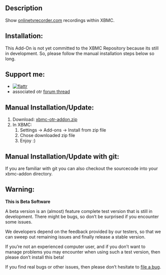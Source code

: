 ## Description

Show [onlinetvrecorder.com](http://onlinetvrecorder.com/) recordings within XBMC.

## Installation:

This Add-On is not yet committed to the XBMC Repository because its still in development. So, please follow the manual installation steps below so long.

## Support me: 
* [![flattr](http://api.flattr.com/button/flattr-badge-large.png)](https://flattr.com/t/800518)
* associated otr [forum thread](http://www.otrforum.com/showthread.php?67444)

## Manual Installation/Update:
1. Download: [xbmc-otr-addon.zip](https://github.com/downloads/wrow/xbmc-otr/xbmc-otr-0.6.zip)
1. In XBMC: 
   1. Settings -> Add-ons -> Install from zip file
   1. Chose downloaded zip file
   1. Enjoy :)

## Manual Installation/Update with git:

If you are familiar with git you can also checkout the sourcecode into your xbmc-addon directory. 

## Warning:

**This is Beta Software**

A beta version is an (almost) feature complete test version that is still in development. There might be bugs, so don’t be surprised if you encounter some issues.

We developers depend on the feedback provided by our testers, so that we can sweep out remaining issues and finally release a stable version.

If you’re not an experienced computer user, and if you don’t want to manage problems you may encounter when using such a test version, then please don’t install this beta!

If you find real bugs or other issues, then please don’t hesitate to [file a bug](https://github.com/wrow/xbmc-otr/issues).

